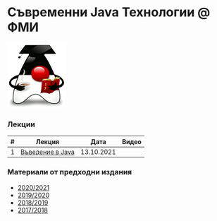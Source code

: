 # Съвременни Java Технологии @ ФМИ

![Java 17](web/images/java-17.png)

### Лекции

| # | Лекция                                                                                                           | Дата       | Видео |
|---| ---------------------------------------------------------------------------------------------------------------- |:----------:|:------:|
| 1 | [Въведение в Java](https://fmi.github.io/java-course/01-intro-to-java/lecture/slides.html)                   | 13.10.2021 | |

### Материали от предходни издания

- [2020/2021](https://github.com/fmi/java-course/tree/mjt-2020-2021)
- [2019/2020](https://github.com/fmi/java-course/tree/mjt-2019-2020)
- [2018/2019](https://github.com/fmi/java-course/tree/mjt-2018-2019)
- [2017/2018](https://github.com/fmi/java-course/tree/mjt-2017-2018)
